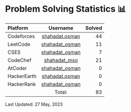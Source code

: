 # Problem Solving Statistics 📊 

| Platform | Username | Solved |
| :--- | :---: | -----------: |
| Codeforces | [shahadat.osman](https://codeforces.com/profile/shahadat.osman) | 44 |
| LeetCode | [shahadat_osman](https://leetcode.com/shahadat_osman) | 11 |
| CSES | [shahadat_osman](https://cses.fi/user/135904) | 7 |
| CodeChef | [shahadat_mso](https://www.codechef.com/users/shahadat_mso) | 21 |
| AtCoder | [shahadat_osman](https://atcoder.jp/users/shahadat_osman) | 0 |
| HackerEarth | [shahadat.osman](https://www.hackerearth.com/@shahadat.osman) | 0 |
| HackerRank | [shahadat_osman](https://www.hackerrank.com/shahadat_osman) | 0 |
|  | Total: | 83 |

Last Updated: 27 May, 2023
